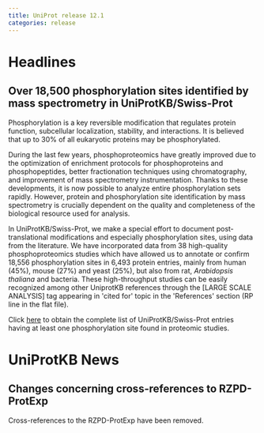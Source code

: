 ```yaml
---
title: UniProt release 12.1
categories: release
---
```


# Headlines

## Over 18,500 phosphorylation sites identified by mass spectrometry in UniProtKB/Swiss-Prot

Phosphorylation is a key reversible modification that regulates protein function, subcellular localization, stability, and interactions. It is believed that up to 30% of all eukaryotic proteins may be phosphorylated.

During the last few years, phosphoproteomics have greatly improved due to the optimization of enrichment protocols for phosphoproteins and phosphopeptides, better fractionation techniques using chromatography, and improvement of mass spectrometry instrumentation. Thanks to these developments, it is now possible to analyze entire phosphorylation sets rapidly. However, protein and phosphorylation site identification by mass spectrometry is crucially dependent on the quality and completeness of the biological resource used for analysis.

In UniProtKB/Swiss-Prot, we make a special effort to document post- translational modifications and especially phosphorylation sites, using data from the literature. We have incorporated data from 38 high-quality phosphoproteomics studies which have allowed us to annotate or confirm 18,556 phosphorylation sites in 6,493 protein entries, mainly from human (45%), mouse (27%) and yeast (25%), but also from rat, *Arabidopsis thaliana* and bacteria. These high-throughput studies can be easily recognized among other UniprotKB references through the \[LARGE SCALE ANALYSIS\] tag appearing in 'cited for' topic in the 'References' section (RP line in the flat file).

Click [here](http://www.uniprot.org/uniprot/?query=scope%3A%22PHOSPHORYLATION+%5BLARGE+SCALE+ANALYSIS%5D+AT%22) to obtain the complete list of UniProtKB/Swiss-Prot entries having at least one phosphorylation site found in proteomic studies.

# UniProtKB News

## Changes concerning cross-references to RZPD-ProtExp

Cross-references to the RZPD-ProtExp have been removed.
